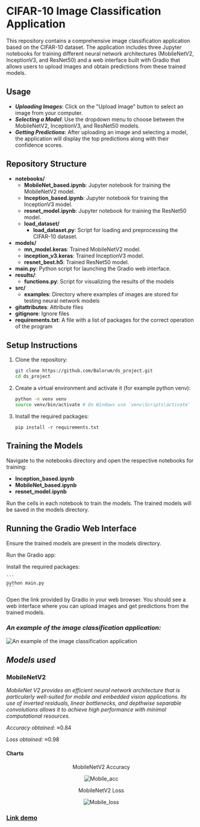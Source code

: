 # CIFAR-10 Image Classification Application

This repository contains a comprehensive image classification application based on the CIFAR-10 dataset. The application includes three Jupyter notebooks for training different neural network architectures (MobileNetV2, InceptionV3, and ResNet50) and a web interface built with Gradio that allows users to upload images and obtain predictions from these trained models.

## Usage

- **_Uploading Images_**: Click on the "Upload Image" button to select an image from your computer.
- **_Selecting a Model_**: Use the dropdown menu to choose between the MobileNetV2, InceptionV3, and ResNet50 models.
- **_Getting Predictions_**: After uploading an image and selecting a model, the application will display the top predictions along with their confidence scores.

## Repository Structure

- **notebooks/**
  - **MobileNet_based.ipynb**: Jupyter notebook for training the MobileNetV2 model.
  - **Inception_based.ipynb**: Jupyter notebook for training the InceptionV3 model.
  - **resnet_model.ipynb**: Jupyter notebook for training the ResNet50 model.
  - **load_dataset/**
    - **load_dataset.py**: Script for loading and preprocessing the CIFAR-10 dataset.
- **models/**
  - **mn_model.keras**: Trained MobileNetV2 model.
  - **inception_v3.keras**: Trained InceptionV3 model.
  - **resnet_best.h5**: Trained ResNet50 model.
- **main.py**: Python script for launching the Gradio web interface.
- **results/**:
  - **functions.py**: Script for visualizing the results of the models
- **src/**
  - **examples**: Directory where examples of images are stored for testing neural network models
- **gitattributes**: Attribute files
- **gitignore**: Ignore files
- **requirements.txt**: A file with a list of packages for the correct operation of the program

## Setup Instructions

1. Clone the repository:

   ```bash
   git clone https://github.com/Balorum/ds_project.git
   cd ds_project
   ```

2. Create a virtual environment and activate it (for example python venv):

   ```bash
   python -m venv venv
   source venv/bin/activate # On Windows use `venv\Scripts\activate`
   ```

3. Install the required packages:

   ```
   pip install -r requirements.txt
   ```

## Training the Models

Navigate to the notebooks directory and open the respective notebooks for training:

- **Inception_based.ipynb**
- **MobileNet_based.ipynb**
- **resnet_model.ipynb**

Run the cells in each notebook to train the models. The trained models will be saved in the models directory.

## Running the Gradio Web Interface

Ensure the trained models are present in the models directory.

Run the Gradio app:

Install the required packages:

    ```
    python main.py
    ```

Open the link provided by Gradio in your web browser. You should see a web interface where you can upload images and get predictions from the trained models.

### _An example of the image classification application:_

![An example of the image classification application](https://res.cloudinary.com/dtjnagvw1/image/upload/v1718464282/ds_project/example_ipsko3.png)

## **_Models used_**

### MobileNetV2

_MobileNet V2 provides an efficient neural network architecture that is particularly well-suited for mobile and embedded vision applications. Its use of inverted residuals, linear bottlenecks, and depthwise separable convolutions allows it to achieve high performance with minimal computational resources._

_Accuracy obtained:_ ≈0.84

_Loss obtained:_ ≈0.98

#### Charts

<div align="center"> MobileNetV2 Accuracy

![Mobile_acc](https://res.cloudinary.com/dtjnagvw1/image/upload/v1718630103/ds_project/accuracy_mobilenet.png)

MobileNetV2 Loss

![Mobile_loss](https://res.cloudinary.com/dtjnagvw1/image/upload/v1718630265/ds_project/loss_mobilenet.png)

</div>

### [**Link demo**](https://huggingface.co/spaces/the10or/class_pic)
